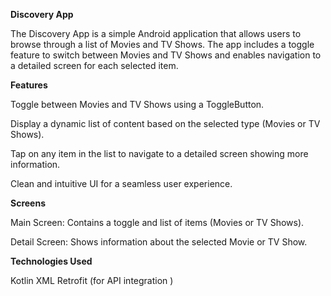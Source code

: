  **Discovery App**

The Discovery App is a simple Android application that allows users to browse through a list of Movies and TV Shows. The app includes a toggle feature to switch between Movies and TV Shows and enables navigation to a detailed screen for each selected item.

**Features**

Toggle between Movies and TV Shows using a ToggleButton.

Display a dynamic list of content based on the selected type (Movies or TV Shows).

Tap on any item in the list to navigate to a detailed screen showing more information.

Clean and intuitive UI for a seamless user experience.


**Screens**

Main Screen: Contains a toggle and list of items (Movies or TV Shows).

Detail Screen: Shows information about the selected Movie or TV Show.


**Technologies Used**

Kotlin
XML
Retrofit (for API integration )
